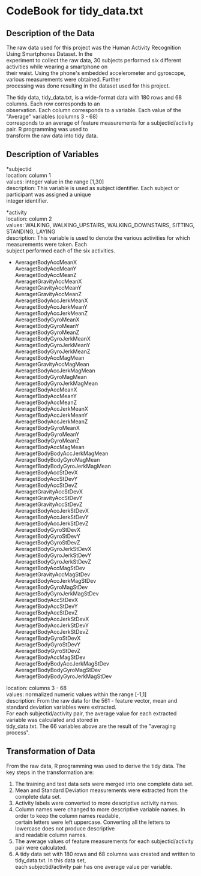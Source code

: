 
# CodeBook for tidy_data.txt  

## Description of the Data  

The raw data used for this project was the Human Activity Recognition Using Smartphones Dataset. In the  
experiment to collect the raw data, 30 subjects performed six different activities while wearing a smartphone on  
their waist. Using the phone's embedded accelerometer and gyroscope, various measurements were obtained. Further  
processing was done resulting in the dataset used for this project.  

The tidy data, tidy_data.txt, is a wide-format data with 180 rows and 68 columns. Each row corresponds to an   
observation. Each column corresponds to a variable. Each value of the "Average" variables (columns 3 - 68)  
corresponds to an average of feature measurements for a subjectid/activity pair. R programming was used to  
transform the raw data into tidy data.  

## Description of Variables  

*subjectid    
 location: column 1    
 values: integer value in the range [1,30]    
 description: This variable is used as subject identifier. Each subject or participant was assigned a unique    
 integer identifier.    

*activity      
 location: column 2    
 values: WALKING, WALKING_UPSTAIRS, WALKING_DOWNSTAIRS, SITTING, STANDING, LAYING      
 description: This variable is used to denote the various activities for which measurements were taken. Each      
 subject performed each of the six activities.         

* AveragetBodyAccMeanX                 
  AveragetBodyAccMeanY     
  AveragetBodyAccMeanZ       
  AveragetGravityAccMeanX                
  AveragetGravityAccMeanY     
  AveragetGravityAccMeanZ             
  AveragetBodyAccJerkMeanX  
  AveragetBodyAccJerkMeanY          
  AveragetBodyAccJerkMeanZ  
  AveragetBodyGyroMeanX             
  AveragetBodyGyroMeanY  
  AveragetBodyGyroMeanZ             
  AveragetBodyGyroJerkMeanX    
  AveragetBodyGyroJerkMeanY          
  AveragetBodyGyroJerkMeanZ   
  AveragetBodyAccMagMean             
  AveragetGravityAccMagMean  
  AveragetBodyAccJerkMagMean         
  AveragetBodyGyroMagMean   
  AveragetBodyGyroJerkMagMean        
  AveragefBodyAccMeanX   
  AveragefBodyAccMeanY               
  AveragefBodyAccMeanZ   
  AveragefBodyAccJerkMeanX           
  AveragefBodyAccJerkMeanY   
  AveragefBodyAccJerkMeanZ            
  AveragefBodyGyroMeanX   
  AveragefBodyGyroMeanY              
  AveragefBodyGyroMeanZ   
  AveragefBodyAccMagMean             
  AveragefBodyBodyAccJerkMagMean   
  AveragefBodyBodyGyroMagMean         
  AveragefBodyBodyGyroJerkMagMean    
  AveragetBodyAccStDevX              
  AveragetBodyAccStDevY   
  AveragetBodyAccStDevZ              
  AveragetGravityAccStDevX   
  AveragetGravityAccStDevY           
  AveragetGravityAccStDevZ   
  AveragetBodyAccJerkStDevX          
  AveragetBodyAccJerkStDevY   
  AveragetBodyAccJerkStDevZ          
  AveragetBodyGyroStDevX   
  AveragetBodyGyroStDevY             
  AveragetBodyGyroStDevZ   
  AveragetBodyGyroJerkStDevX         
  AveragetBodyGyroJerkStDevY   
  AveragetBodyGyroJerkStDevZ         
  AveragetBodyAccMagStDev   
  AveragetGravityAccMagStDev         
  AveragetBodyAccJerkMagStDev   
  AveragetBodyGyroMagStDev            
  AveragetBodyGyroJerkMagStDev   
  AveragefBodyAccStDevX              
  AveragefBodyAccStDevY   
  AveragefBodyAccStDevZ               
  AveragefBodyAccJerkStDevX  
  AveragefBodyAccJerkStDevY         
  AveragefBodyAccJerkStDevZ   
  AveragefBodyGyroStDevX             
  AveragefBodyGyroStDevY   
  AveragefBodyGyroStDevZ             
  AveragefBodyAccMagStDev   
  AveragefBodyBodyAccJerkMagStDev    
  AveragefBodyBodyGyroMagStDev   
  AveragefBodyBodyGyroJerkMagStDev   
   
 location: columns 3 - 68     
 values: normalized numeric values within the range [-1,1]      
 description: From the raw data for the 561 - feature vector, mean and standard deviation variables were extracted.     
 For each subjectid/activity pair, the average value for each extracted variable was calculated and stored in       
 tidy_data.txt. The 66 variables above are the result of the "averaging process".      

## Transformation of Data    

From the raw data, R programming was used to derive the tidy data. The key steps in the transformation are:  

1. The training and test data sets were merged into one complete data set.   
2. Mean and Standard Deviation measurements were extracted from the complete data set.  
3. Activity labels were converted to more descriptive activity names.   
4. Column names were changed to more descriptive variable names. In order to keep the column names readable,   
certain letters were left uppercase. Converting all the letters to lowercase does not produce descriptive  
and readable column names.   
5. The average values of feature measurements for each subjectid/activity pair were calculated.  
6. A tidy data set with 180 rows and 68 columns was created and written to tidy_data.txt. In this data set,   
each subjectid/activity pair has one average value per variable.   

